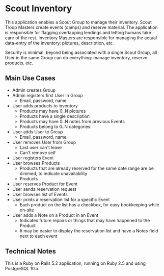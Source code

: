 # Scout Inventory

This application enables a Scout Group to manage their inventory. Scout Troop Masters create events
(camps) and reserve material. The application is responsible for flagging overlapping lendings and
letting humans take care of the rest. Inventory Masters are responsible for managing the actual
data-entry of the inventory: pictures, description, etc.

Security is minimal: beyond being associated with a single Scout Group, all User in the same Group
can do everything: manage inventory, reserve products, etc.

## Main Use Cases

* Admin creates Group
* Admin registers first User in Group
    - Email, password, name
* User adds products to inventory
    - Products may have 0..N pictures
    - Products have a single description
    - Products may have 0..N notes from previous Events
    - Products belong to 0..N categories
* User adds User to Group
    - Email, password, name
* User removes User from Group
    - Last user can't leave
    - Can't remove self
* User registers Event
* User browses Products
    - Products that are already reserved for the same date range are be dimmed, to
        indicate unavailability
    - Products
* User reserves Product for Event
* User sends reservation request
* User browses list of Events
* User prints a reservation list for a specific Event
    - Each product on the list has a checkbox, for easy bookkeeping while on-site
* User adds a Note on a Product in an Event
    - Indicates future repairs or things that may have happened to the Product
    - It may be easier to display the reservation list and have a Notes field
        next to each event

## Technical Notes

This is a Ruby on Rails 5.2 application, running on Ruby 2.5 and using PostgreSQL 10.x.
